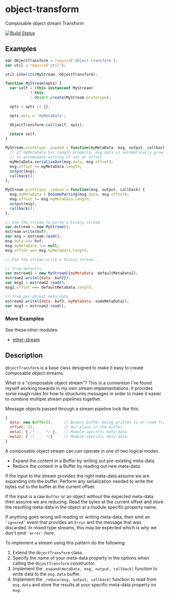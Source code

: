# object-transform

Composable object stream Transform

[![Build Status](https://travis-ci.org/wanderview/node-object-transform.png)](https://travis-ci.org/wanderview/node-object-transform)

## Examples

```javascript
var ObjectTransform = require('object-transform');
var util = require('util');

util.inherits(MyStream, ObjectTransform);

function MyStream(opts) {
  var self = (this instanceof MyStream)
           ? this
           : Object.create(MyStream.prototype);

  opts = opts || {};

  opts.meta = 'myMetaData';

  ObjectTransform.call(self, opts);

  return self;
}

MyStream.prototype._expand = function(myMetaData, msg, output, callback) {
  // If myMetaData has length property, msg.data is automatically grown
  // to accomodate writing it out at offset
  myMetaData.serializeOut(msg.data, msg.offset);
  msg.offset += myMetaData.length;
  output(msg);
  callback();
};

MyStream.prototype._reduce = function(msg, output, callback) {
  msg.myMetaData = DoSomeParsing(msg.data, msg.offset);
  msg.offset += msg.myMetaData.length;
  output(msg);
  callback();
};

// Use the stream to parse a binary stream
var mstream = new MyStream();
mstream.write(buf);
var msg = mstream.read();
msg.data === buf;
msg.myMetaData !== null;
msg.offset === msg.myMetaData.length;

// Use the stream write a binary stream...

// from defaults
var mstream2 = new MyStream({myMetaData: defaultMetaData});
mstream2.write({data: buf2});
var msg2 = mstream2.read();
msg2.offset === defaultMetaData.length;

// from per-object meta-data
mstream2.write({data: buf3, myMetaData: someMetaData});
var msg3 = mstream2.read();
```

### More Examples

See these other modules:

* [ether-stream][]

## Description

`ObjectTransform` is a base class designed to make it easy to create
composable object streams.

What is a "composable object stream"?  This is a convention I've found
myself working towards in my own stream implementations.  It provides some
rough rules for how to structures messages in order to make it easier
to combine multiple stream pipelines together.

Message objects passed through a stream  pipeline look like this:

```javascript
{
  data: new Buffer(),     // Binary buffer being written to or read from
  offset: 23,             // Our place in the buffer
  meta1: { /* ... */ },   // Module-specific meta-data
  meta2: { /* ... */}     // Module-specific meta-data
}
````

A composable object stream can can operate in one of two logical modes.

* Expand the content in a Buffer by writing out pre-existing meta-data.
* Reduce the content in a Buffer by reading out new meta-data.

If the input to the stream provides the right meta-data assume we are
expanding into the buffer.  Perform any serialization needed to write
the bytes out to the buffer at the current offset.

If the input is a raw `Buffer` or an object without the expected
meta-data then assume we are reducing.  Read the bytes at the current
offset and store the resulting meta-data in the object at a module
specific property name.

If anything goes wrong will reading or writing meta-data, then emit
an `'ignored'` event that provides an `Error` and the message that
was discarded.  In mixed type streams, this may be expected which
is why we don't emit `'error'` here.

To implement a stream using this pattern do the following:

1. Extend the `ObjectTransform` class.
2. Specify the name of your meta-data property in the options when calling
   the `ObjectTransform` constructor.
3. Implement the `_expand(metaData, msg, output, callback)` function to
   write data to the `msg.data` buffer.
4. Implement the `_reduce(msg, output, callback)` function to read from
   `msg.data` and store the results at your specific meta-data property
   on `msg`.

[ether-stream]: https://github.com/wanderview/node-ether-stream#readme
